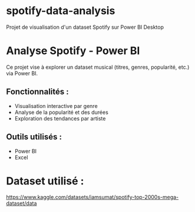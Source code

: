 # spotify-data-analysis
Projet de visualisation d'un dataset Spotify sur Power BI Desktop

# Analyse Spotify - Power BI

Ce projet vise à explorer un dataset musical (titres, genres, popularité, etc.) via Power BI.

## Fonctionnalités :
- Visualisation interactive par genre
- Analyse de la popularité et des durées
- Exploration des tendances par artiste

## Outils utilisés :
- Power BI
- Excel

# Dataset utilisé : 
https://www.kaggle.com/datasets/iamsumat/spotify-top-2000s-mega-dataset/data
